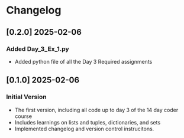 # Changelog

## [0.2.0] 2025-02-06
### Added Day_3_Ex_1.py
- Added python file of all the Day 3 Required assignments

## [0.1.0] 2025-02-06
### Initial Version
- The first version, including all code up to day 3 of the 14 day coder course
- Includes learnings on lists and tuples, dictionaries, and sets
- Implemented changelog and version control instrucitons.

